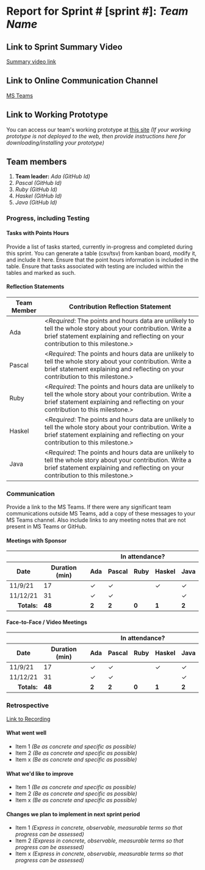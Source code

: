 # Report for Sprint # [sprint #]: *Team Name*

## Link to Sprint Summary Video
[Summary video link](https://youtube.com/)

## Link to Online Communication Channel
[MS Teams](https://teams.microsoft.com/l/team/)

## Link to Working Prototype
You can access our team's working prototype at [this site](https://ourapp.herokuapp.com)
*(If your working prototype is not deployed to the web, then provide instructions here for downloading/installing your prototype)*

## Team members
1. **Team leader:** *Ada (GitHub Id)*
1. *Pascal (GitHub Id)*
1. *Ruby (GitHub Id)*
1. *Haskel (GitHub Id)*
1. *Java (GitHub Id)*

### Progress, including Testing
#### Tasks with Points Hours
Provide a list of tasks started, currently in-progress and completed during this sprint. You can generate a table (csv/tsv) from kanban board, modify it, and include it here. Ensure that the point hours information is included in the table.
Ensure that tasks associated with testing are included within the tables and marked as such.

#### Reflection Statements
| Team Member | Contribution Reflection Statement |
|-------------|-------------------|
|Ada| <*Required*: The points and hours data are unlikely to tell the whole story about your contribution. Write a brief statement explaining and reflecting on your contribution to this milestone.> |
|Pascal| <*Required*: The points and hours data are unlikely to tell the whole story about your contribution. Write a brief statement explaining and reflecting on your contribution to this milestone.> |
|Ruby| <*Required*: The points and hours data are unlikely to tell the whole story about your contribution. Write a brief statement explaining and reflecting on your contribution to this milestone.> |
|Haskel| <*Required*: The points and hours data are unlikely to tell the whole story about your contribution. Write a brief statement explaining and reflecting on your contribution to this milestone.> |
|Java| <*Required*: The points and hours data are unlikely to tell the whole story about your contribution. Write a brief statement explaining and reflecting on your contribution to this milestone.> |
  
### Communication
Provide a link to the MS Teams. If there were any significant team communications outside MS Teams, add a copy of these messages to your MS Teams channel. Also include links to any meeting notes that are not present in MS Teams or GitHub.

#### Meetings with Sponsor
<table> 
  <thead>
    <tr>
      <th colspan="2"></th><th colspan="5">In attendance?</th>
    </tr> 
    <tr>
      <th>Date</th><th>Duration (min)</th><th>Ada</th><th>Pascal</th><th>Ruby</th><th>Haskel</th><th>Java</th>
    </tr>
  </thead> 
  <tbody>
    <tr>
      <td>11/9/21</td><td>17</td><td>&check;</td><td>&check;</td><td></td><td>&check;</td><td>&check;</td>
    </tr>
     <tr>
      <td>11/12/21</td><td>31</td><td>&check;</td><td>&check;</td><td></td><td></td><td>&check;</td>
    </tr>
    <tr><td align="right"><b>Totals:</b></td><td><b>48</b></td><td><b>2</b></td><td><b>2</b></td><td><b>0</b></td><td><b>1</b></td><td><b>2</b></td>
    </tr>
  </tbody>
</table>

#### Face-to-Face / Video Meetings
<table> 
  <thead>
    <tr>
      <th colspan="2"></th><th colspan="5">In attendance?</th>
    </tr> 
    <tr>
      <th>Date</th><th>Duration (min)</th><th>Ada</th><th>Pascal</th><th>Ruby</th><th>Haskel</th><th>Java</th>
    </tr>
  </thead> 
  <tbody>
    <tr>
      <td>11/9/21</td><td>17</td><td>&check;</td><td>&check;</td><td></td><td>&check;</td><td>&check;</td>
    </tr>
     <tr>
      <td>11/12/21</td><td>31</td><td>&check;</td><td>&check;</td><td></td><td></td><td>&check;</td>
    </tr>
    <tr><td align="right"><b>Totals:</b></td><td><b>48</b></td><td><b>2</b></td><td><b>2</b></td><td><b>0</b></td><td><b>1</b></td><td><b>2</b></td>
    </tr>
  </tbody>
</table>

### Retrospective
[Link to Recording](https://wsu.zoom.us/recording)

#### What went well
  - Item 1 <i>(Be as concrete and specific as possible)</i>
  - Item 2 <i>(Be as concrete and specific as possible)</i>
  - Item x <i>(Be as concrete and specific as possible)</i>
  
 #### What we'd like to improve
  - Item 1 <i>(Be as concrete and specific as possible)</i>
  - Item 2 <i>(Be as concrete and specific as possible)</i>
  - Item x <i>(Be as concrete and specific as possible)</i>
  
#### Changes we plan to implement in next sprint period
  - Item 1 <i>(Express in concrete, observable, measurable terms so that progress can be assessed)</i>
  - Item 2 <i>(Express in concrete, observable, measurable terms so that progress can be assessed)</i>
  - Item x <i>(Express in concrete, observable, measurable terms so that progress can be assessed)</i>
